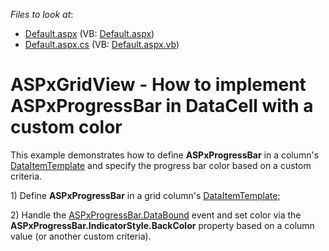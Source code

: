 <!-- default file list -->
*Files to look at*:

* [Default.aspx](./CS/WebSite/Default.aspx) (VB: [Default.aspx](./VB/WebSite/Default.aspx))
* [Default.aspx.cs](./CS/WebSite/Default.aspx.cs) (VB: [Default.aspx.vb](./VB/WebSite/Default.aspx.vb))
<!-- default file list end -->
# ASPxGridView - How to implement ASPxProgressBar in DataCell with a custom color


<p>This example demonstrates how to define <strong>ASPxProgressBar</strong> in a column's <a href="http://documentation.devexpress.com/#AspNet/DevExpressWebASPxGridViewGridViewDataColumn_DataItemTemplatetopic"><u>DataItemTemplate</u></a> and specify the progress bar color based on a custom criteria.</p><p>1) Define <strong>ASPxProgressBar</strong> in a grid column's <a href="http://documentation.devexpress.com/#AspNet/DevExpressWebASPxGridViewGridViewDataColumn_DataItemTemplatetopic"><u>DataItemTemplate</u></a>;</p><p>2) Handle the <a href="http://documentation.devexpress.com/#AspNet/DevExpressWebASPxClassesASPxDataWebControlBase_DataBoundtopic"><u>ASPxProgressBar.</u><u>DataBound</u></a> event and set color via the <strong>ASPxProgressBar.IndicatorStyle.BackColor</strong> property based on a column value (or another custom criteria).</p>

<br/>


